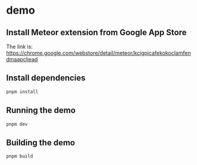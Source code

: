 # demo

## Install Meteor extension from Google App Store

The link is:
<a href="https://chrome.google.com/webstore/detail/meteor/kcigpjcafekokoclamfendmaapcljead" target="_blank">https://chrome.google.com/webstore/detail/meteor/kcigpjcafekokoclamfendmaapcljead</a>

## Install dependencies

```bash
pnpm install
```

## Running the demo

```bash
pnpm dev
```

## Building the demo

```bash
pnpm build
```
